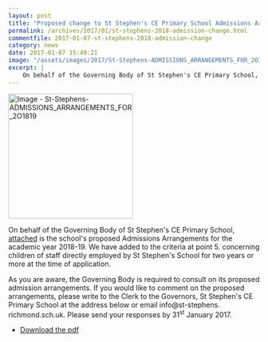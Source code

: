```yaml
---
layout: post
title: "Proposed change to St Stephen's CE Primary School Admissions Arrangements 2018-19"
permalink: /archives/2017/01/st-stephens-2018-admission-change.html
commentfile: 2017-01-07-st-stephens-2018-admission-change
category: news
date: 2017-01-07 15:49:21
image: "/assets/images/2017/St-Stephens-ADMISSIONS_ARRANGEMENTS_FOR_2O1819-thumb.jpg"
excerpt: |
    On behalf of the Governing Body of St Stephen's CE Primary School, attached is the school's proposed Admissions Arrangements for the academic year 2018-19.  We have added to the criteria at point 5. concerning children of staff directly employed by St Stephen's School for two years or more at the time of application.
---
```


<a href="/assets/images/2017/St-Stephens-ADMISSIONS_ARRANGEMENTS_FOR_2O1819.jpg" title="Click for a larger image"><img src="/assets/images/2017/St-Stephens-ADMISSIONS_ARRANGEMENTS_FOR_2O1819-thumb.jpg" width="250" alt="Image - St-Stephens-ADMISSIONS_ARRANGEMENTS_FOR_2O1819" class="photo right" /></a>

On behalf of the Governing Body of St Stephen's CE Primary School, [attached](/assets/images/2017/St-Stephens-ADMISSIONS_ARRANGEMENTS_FOR_2O1819.pdf) is the school's proposed Admissions Arrangements for the academic year 2018-19. We have added to the criteria at point 5. concerning children of staff directly employed by St Stephen's School for two years or more at the time of application.

As you are aware, the Governing Body is required to consult on its proposed admission arrangements. If you would like to comment on the proposed arrangements, please write to the Clerk to the Governors, St Stephen's CE Primary School at the address below or email info@st-stephens. richmond.sch.uk. Please send your responses by 31<sup>st</sup> January 2017.

-   [Download the pdf](/assets/images/2017/St-Stephens-ADMISSIONS_ARRANGEMENTS_FOR_2O1819.pdf)

